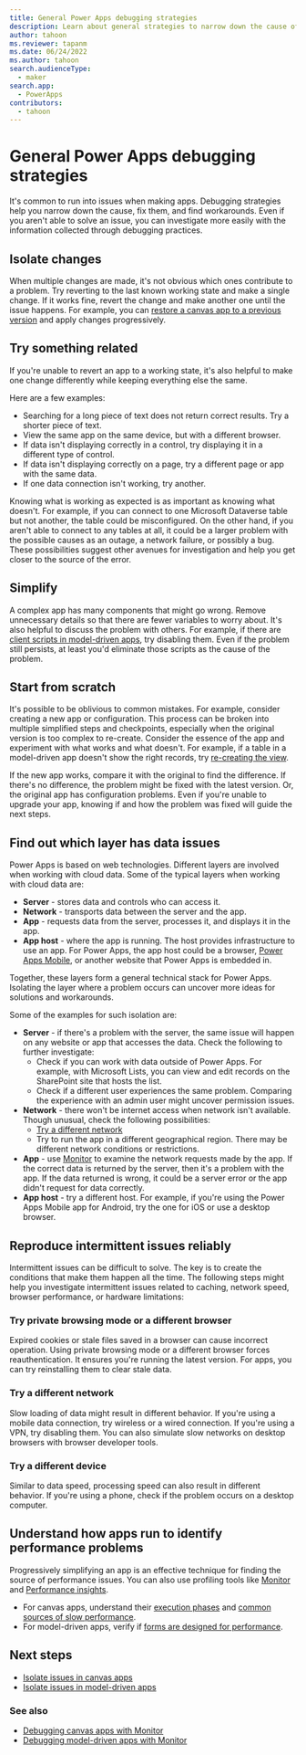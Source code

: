 ```yaml
---
title: General Power Apps debugging strategies
description: Learn about general strategies to narrow down the cause of app errors.
author: tahoon
ms.reviewer: tapanm
ms.date: 06/24/2022
ms.author: tahoon
search.audienceType: 
  - maker
search.app: 
  - PowerApps
contributors:
  - tahoon
---
```

# General Power Apps debugging strategies

It's common to run into issues when making apps. Debugging strategies help you narrow down the cause, fix them, and find workarounds. Even if you aren't able to solve an issue, you can investigate more easily with the information collected through debugging practices.

## Isolate changes

When multiple changes are made, it's not obvious which ones contribute to a problem. Try reverting to the last known working state and make a single change. If it works fine, revert the change and make another one until the issue happens. For example, you can [restore a canvas app to a previous version](/power-apps/maker/canvas-apps/restore-an-app) and apply changes progressively.

## Try something related

If you're unable to revert an app to a working state, it's also helpful to make one change differently while keeping everything else the same.

Here are a few examples:

- Searching for a long piece of text does not return correct results. Try a shorter piece of text.
- View the same app on the same device, but with a different browser.
- If data isn't displaying correctly in a control, try displaying it in a different type of control.
- If data isn't displaying correctly on a page, try a different page or app with the same data.
- If one data connection isn't working, try another.

Knowing what is working as expected is as important as knowing what doesn't. For example, if you can connect to one Microsoft Dataverse table but not another, the table could be misconfigured. On the other hand, if you aren't able to connect to any tables at all, it could be a larger problem with the possible causes as an outage, a network failure, or possibly a bug. These possibilities suggest other avenues for investigation and help you get closer to the source of the error.

## Simplify

A complex app has many components that might go wrong. Remove unnecessary details so that there are fewer variables to worry about. It's also helpful to discuss the problem with others. For example, if there are [client scripts in model-driven apps](/power-apps/developer/model-driven-apps/client-scripting), try disabling them. Even if the problem still persists, at least you'd eliminate those scripts as the cause of the problem.

## Start from scratch

It's possible to be oblivious to common mistakes. For example, consider creating a new app or configuration. This process can be broken into multiple simplified steps and checkpoints, especially when the original version is too complex to re-create. Consider the essence of the app and experiment with what works and what doesn't. For example, if a table in a model-driven app doesn't show the right records, try [re-creating the view](/power-apps/developer/model-driven-apps/customize-entity-views).

If the new app works, compare it with the original to find the difference. If there's no difference, the problem might be fixed with the latest version. Or, the original app has configuration problems. Even if you're unable to upgrade your app, knowing if and how the problem was fixed will guide the next steps.


## Find out which layer has data issues

Power Apps is based on web technologies. Different layers are involved when working with cloud data. Some of the typical layers when working with cloud data are:

- **Server** - stores data and controls who can access it.
- **Network** - transports data between the server and the app.
- **App** - requests data from the server, processes it, and displays it in the app.
- **App host** - where the app is running. The host provides infrastructure to use an app. For Power Apps, the app host could be a browser, [Power Apps Mobile](/power-apps/mobile/run-powerapps-on-mobile), or another website that Power Apps is embedded in.

Together, these layers form a general technical stack for Power Apps. Isolating the layer where a problem occurs can uncover more ideas for solutions and workarounds.

Some of the examples for such isolation are:

- **Server** - if there's a problem with the server, the same issue will happen on any website or app that accesses the data. Check the following to further investigate:
  - Check if you can work with data outside of Power Apps. For example, with Microsoft Lists, you can view and edit records on the SharePoint site that hosts the list.
  - Check if a different user experiences the same problem. Comparing the experience with an admin user might uncover permission issues.
- **Network** - there won't be internet access when network isn't available. Though unusual, check the following possibilities:
  - [Try a different network](#try-a-different-network)
  - Try to run the app in a different geographical region. There may be different network conditions or restrictions.
- **App** - use [Monitor](/power-apps/maker/monitor-overview) to examine the network requests made by the app. If the correct data is returned by the server, then it's a problem with the app. If the data returned is wrong, it could be a server error or the app didn't request for data correctly.
- **App host** - try a different host. For example, if you're using the Power Apps Mobile app for Android, try the one for iOS or use a desktop browser.

## Reproduce intermittent issues reliably

Intermittent issues can be difficult to solve. The key is to create the conditions that make them happen all the time. The following steps might help you investigate intermittent issues related to caching, network speed, browser performance, or hardware limitations:

### Try private browsing mode or a different browser

Expired cookies or stale files saved in a browser can cause incorrect operation. Using private browsing mode or a different browser forces reauthentication. It ensures you're running the latest version. For apps, you can try reinstalling them to clear stale data.

### Try a different network

Slow loading of data might result in different behavior. If you're using a mobile data connection, try wireless or a wired connection. If you're using a VPN, try disabling them. You can also simulate slow networks on desktop browsers with browser developer tools.

### Try a different device

Similar to data speed, processing speed can also result in different behavior. If you're using a phone, check if the problem occurs on a desktop computer.

## Understand how apps run to identify performance problems

Progressively simplifying an app is an effective technique for finding the source of performance issues. You can also use profiling tools like [Monitor](/power-apps/maker/monitor-overview) and [Performance insights](/power-apps/maker/common/performance-insights-overview).

- For canvas apps, understand their [execution phases](/power-apps/maker/canvas-apps/execution-phases-data-flow) and [common sources of slow performance](/power-apps/maker/canvas-apps/slow-performance-sources).
- For model-driven apps, verify if [forms are designed for performance](/power-apps/maker/model-driven-apps/design-performant-forms).

## Next steps

- [Isolate issues in canvas apps](isolate-canvas-app-issues.md)
- [Isolate issues in model-driven apps](isolate-model-app-issues.md)

### See also

- [Debugging canvas apps with Monitor](/power-apps/maker/monitor-canvasapps)
- [Debugging model-driven apps with Monitor](/power-apps/maker/monitor-modelapps)
